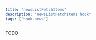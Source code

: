 ```yaml
---
title: "newsListFetchItems"
description: "newsListFetchItems hook"
tags: ["hook-news"]
---
```


TODO
